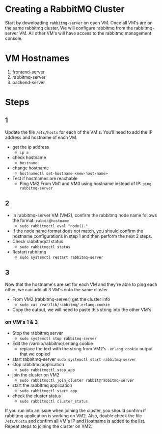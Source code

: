 # Creating a RabbitMQ Cluster
Start by downloading `rabbitmq-server` on each VM. Once all VM's are on the same rabbitmq cluster, We will configure rabbitmq from the rabbitmq-server VM. All other VM's will have access to the rabbitmq management console.

# VM Hostnames
1. frontend-server
2. rabbitmq-server
3. backend-server

# Steps

## 1
Update the file `/etc/hosts` for each of the VM's. You'll need to add the IP address and hostname of each VM.

* get the ip address 
	- `ip a`
* check hostname
	- `hostname`
* change hostname
	- `hostnamectl set-hostname <new-host-name>`
* Test if hostnames are reachable
	- Ping VM2 From VM1 and VM3 using hostname instead of IP: `ping rabbitmq-server`

## 2
* In rabbitmq-server VM (VM2), confirm the rabbitmq node name follows the format: `rabbit@hostname`
	- `sudo rabbitmqctl eval "node()."`
* If the node name format does not match, you should confirm the hostname configurations in step 1 and then perform the next 2 steps. 
* Check rabbitmqctl status
	- `sudo rabbitmqctl status`
* Restart rabbitmq
	- `sudo systemctl restart rabbitmq-server`

## 3
Now that the hostname's are set for each VM and they're able to ping each other, we can add all 3 VM's onto the same cluster.

* From VM2 (rabbitmq-server) get the cluster info
	- `sudo cat /var/lib/rabbitmq/.erlang.cookie`
* Copy the output, we will need to paste this string into the other VM's

### on VM's 1 & 3
* Stop the rabbitmq server
	- `sudo systemctl stop rabbitmq-server`
* Edit the /var/lib/rabbitmq/.erlang.cookie
	- replace the text with the string from VM2's `.erlang.cookie` output that we copied
* start rabbitmq-server
	`sudo systemctl start rabbitmq-server`
* stop rabbitmq application
	- `sudo rabbitmqctl stop_app`
* join the cluster on VM2
	- `sudo rabbitmqctl join_cluster rabbit@rabbitmq-server`
* start the rabbitmq application
	- `sudo rabbitmqctl start_app`
* check the cluster status
	- `sudo rabbitmqctl cluster_status`

If you run into an issue when joining the cluster, you should confirm if rabbitmq application is working on VM2. Also, double check the file `/etc/hosts` and confirm all VM's IP and Hostname is added to the list. Repeat steps to joining the cluster on VM2.
